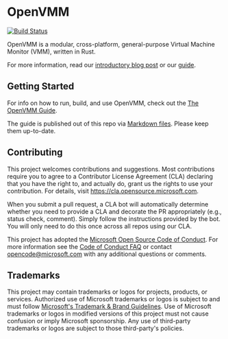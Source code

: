 # OpenVMM

[![Build Status](https://github.com/microsoft/openvmm/actions/workflows/openvmm-ci.yaml/badge.svg?branch=main)](https://github.com/microsoft/openvmm/actions/workflows/openvmm-ci.yaml)

OpenVMM is a modular, cross-platform, general-purpose Virtual Machine Monitor (VMM), written in Rust.

For more information, read our [introductory blog post](https://techcommunity.microsoft.com/t5/windows-os-platform-blog/openhcl-the-new-open-source-paravisor/ba-p/4273172)
or our [guide](https://openvmm.dev/).

## Getting Started

For info on how to run, build, and use OpenVMM, check out the [The OpenVMM Guide][].

The guide is published out of this repo via [Markdown files](Guide/src/SUMMARY.md).
Please keep them up-to-date.

[The OpenVMM Guide]: https://aka.ms/openvmmguide

## Contributing

This project welcomes contributions and suggestions.  Most contributions require you to agree to a
Contributor License Agreement (CLA) declaring that you have the right to, and actually do, grant us
the rights to use your contribution. For details, visit https://cla.opensource.microsoft.com.

When you submit a pull request, a CLA bot will automatically determine whether you need to provide
a CLA and decorate the PR appropriately (e.g., status check, comment). Simply follow the instructions
provided by the bot. You will only need to do this once across all repos using our CLA.

This project has adopted the [Microsoft Open Source Code of Conduct](https://opensource.microsoft.com/codeofconduct/).
For more information see the [Code of Conduct FAQ](https://opensource.microsoft.com/codeofconduct/faq/) or
contact [opencode@microsoft.com](mailto:opencode@microsoft.com) with any additional questions or comments.

## Trademarks

This project may contain trademarks or logos for projects, products, or services. Authorized use of Microsoft
trademarks or logos is subject to and must follow
[Microsoft's Trademark & Brand Guidelines](https://www.microsoft.com/en-us/legal/intellectualproperty/trademarks/usage/general).
Use of Microsoft trademarks or logos in modified versions of this project must not cause confusion or imply Microsoft sponsorship.
Any use of third-party trademarks or logos are subject to those third-party's policies.
